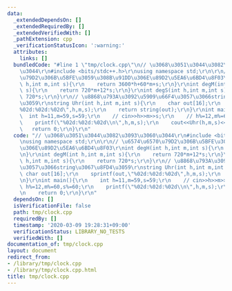 ```yaml
---
data:
  _extendedDependsOn: []
  _extendedRequiredBy: []
  _extendedVerifiedWith: []
  _pathExtension: cpp
  _verificationStatusIcon: ':warning:'
  attributes:
    links: []
  bundledCode: "#line 1 \"tmp/clock.cpp\"\n// \u3068\u3051\u3044\u3082\u3093\u3060\
    \u3044\r\n#include <bits/stdc++.h>\r\nusing namespace std;\r\n\r\n// \u6574\u6570\
    \u79D2\u306B\u5BFE\u3059\u308B\u91DD\u306E\u89D2\u5EA6\u6BD4\u8F03\r\nint degH(int\
    \ h,int m,int s){\r\n    return 3600*h+60*m+s;\r\n}\r\nint degM(int h,int m,int\
    \ s){\r\n    return 720*m+12*s;\r\n}\r\nint degS(int h,int m,int s){\r\n    return\
    \ 720*s;\r\n}\r\n// \u8868\u793A\u3092\u5909\u66F4\u3057\u3066string\u3067\u8FD4\
    \u3059\r\nstring Uhr(int h,int m,int s){\r\n    char out[16];\r\n    sprintf(out,\"\
    %02d:%02d:%02d\",h,m,s);\r\n    return string(out);\r\n}\r\nint main(){\r\n  \
    \  int h=11,m=59,s=59;\r\n    // cin>>h>>m>>s;\r\n    // h%=12,m%=60,s%=60;\r\n\
    \    printf(\"%02d:%02d:%02d\\n\",h,m,s);\r\n    cout<<Uhr(h,m,s)<<endl;\r\n \
    \   return 0;\r\n}\r\n"
  code: "// \u3068\u3051\u3044\u3082\u3093\u3060\u3044\r\n#include <bits/stdc++.h>\r\
    \nusing namespace std;\r\n\r\n// \u6574\u6570\u79D2\u306B\u5BFE\u3059\u308B\u91DD\
    \u306E\u89D2\u5EA6\u6BD4\u8F03\r\nint degH(int h,int m,int s){\r\n    return 3600*h+60*m+s;\r\
    \n}\r\nint degM(int h,int m,int s){\r\n    return 720*m+12*s;\r\n}\r\nint degS(int\
    \ h,int m,int s){\r\n    return 720*s;\r\n}\r\n// \u8868\u793A\u3092\u5909\u66F4\
    \u3057\u3066string\u3067\u8FD4\u3059\r\nstring Uhr(int h,int m,int s){\r\n   \
    \ char out[16];\r\n    sprintf(out,\"%02d:%02d:%02d\",h,m,s);\r\n    return string(out);\r\
    \n}\r\nint main(){\r\n    int h=11,m=59,s=59;\r\n    // cin>>h>>m>>s;\r\n    //\
    \ h%=12,m%=60,s%=60;\r\n    printf(\"%02d:%02d:%02d\\n\",h,m,s);\r\n    cout<<Uhr(h,m,s)<<endl;\r\
    \n    return 0;\r\n}\r\n"
  dependsOn: []
  isVerificationFile: false
  path: tmp/clock.cpp
  requiredBy: []
  timestamp: '2020-03-09 19:28:31+09:00'
  verificationStatus: LIBRARY_NO_TESTS
  verifiedWith: []
documentation_of: tmp/clock.cpp
layout: document
redirect_from:
- /library/tmp/clock.cpp
- /library/tmp/clock.cpp.html
title: tmp/clock.cpp
---
```

